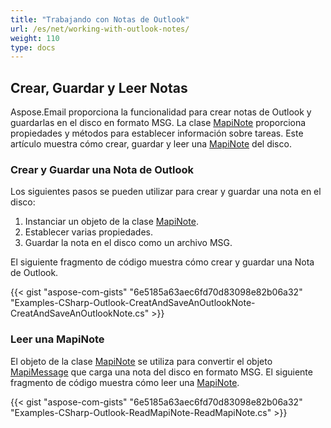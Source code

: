 ```yaml
---
title: "Trabajando con Notas de Outlook"
url: /es/net/working-with-outlook-notes/
weight: 110
type: docs
---
```



## **Crear, Guardar y Leer Notas**

Aspose.Email proporciona la funcionalidad para crear notas de Outlook y guardarlas en el disco en formato MSG. La clase [MapiNote](https://reference.aspose.com/email/net/aspose.email.mapi/mapinote/) proporciona propiedades y métodos para establecer información sobre tareas. Este artículo muestra cómo crear, guardar y leer una [MapiNote](https://reference.aspose.com/email/net/aspose.email.mapi/mapinote/) del disco.

### **Crear y Guardar una Nota de Outlook**

Los siguientes pasos se pueden utilizar para crear y guardar una nota en el disco:

1. Instanciar un objeto de la clase [MapiNote](https://reference.aspose.com/email/net/aspose.email.mapi/mapinote/).
1. Establecer varias propiedades.
1. Guardar la nota en el disco como un archivo MSG.

El siguiente fragmento de código muestra cómo crear y guardar una Nota de Outlook.

{{< gist "aspose-com-gists" "6e5185a63aec6fd70d83098e82b06a32" "Examples-CSharp-Outlook-CreatAndSaveAnOutlookNote-CreatAndSaveAnOutlookNote.cs" >}}

### **Leer una MapiNote**

El objeto de la clase [MapiNote](https://reference.aspose.com/email/net/aspose.email.mapi/mapinote/) se utiliza para convertir el objeto [MapiMessage](https://reference.aspose.com/email/net/aspose.email.mapi/mapimessage/) que carga una nota del disco en formato MSG. El siguiente fragmento de código muestra cómo leer una [MapiNote](https://reference.aspose.com/email/net/aspose.email.mapi/mapinote/).

{{< gist "aspose-com-gists" "6e5185a63aec6fd70d83098e82b06a32" "Examples-CSharp-Outlook-ReadMapiNote-ReadMapiNote.cs" >}}